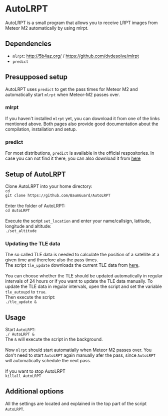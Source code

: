# AutoLRPT
AutoLRPT is a small program that allows you to receive LRPT images from Meteor M2 automatically by using mlrpt.<br />

## Dependencies
- `mlrpt`: http://5b4az.org/ / https://github.com/dvdesolve/mlrpt<br />
- `predict`<br />

## Presupposed setup
AutoLRPT uses `predict` to get the pass times for Meteor M2 and automatically start `mlrpt` when Meteor-M2 passes over.<br />
### mlrpt<br />
If you haven't installed `mlrpt` yet, you can download it from one of the links mentioned above. Both pages also provide good documentation about the compilation, installation and setup.<br />
### predict<br />
For most distributions, `predict` is available in the official respositories. In case you can not find it there, you can also download it from [here](https://www.qsl.net/kd2bd/predict.html)<br />


## Setup of AutoLRPT<br />
Clone AutoLRPT into your home directory:<br />
`cd`<br />
`git clone https://github.com/BaumGuard/AutoLRPT`<br />
<br />
Enter the folder of AutoLRPT:<br />
`cd AutoLRPT`<br />
<br />
Execute the script `set_location` and enter your name/callsign, latitude, longitude and altitude:<br />
`./set_altitude`<br />


### Updating the TLE data
The so called TLE data is needed to calculate the position of a satellite at a given time and therefore also the pass times.<br />
The script `tle_update` downloads the current TLE data from [here](https://www.n2yo.com/satellite/?s=40069).<br />
<br />
You can choose whether the TLE should be updated automatically in regular intervals of 24 hours or if you want to update the TLE data manually. To update the TLE data in regular intervals, open the script and set the variable `tle_autoupd` to `true`.<br />
Then execute the script:<br />
`./tle_update &`

## Usage
Start `AutoLRPT`:<br />
`./ AutoLRPT &`<br />
The `&` will execute the script in the background.
<br />
<br />
Now `mlrpt` should start automatially when Meteor M2 passes over. You don't need to start `AutoLRPT` again manually afer the pass, since `AutoLRPT` will automatically schedule the next pass.<br />
<br />
If you want to stop AutoLRPT<br />
`killall AutoLRPT`


## Additional options

All the settings are located and explained in the top part of the script `AutoLRPT`.
